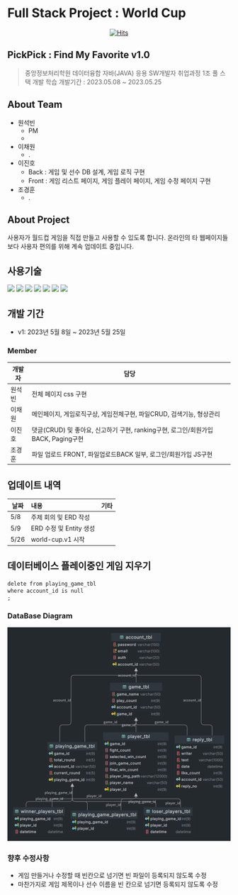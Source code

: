 # Full Stack Project : World Cup

<div align="center">

[![Hits](https://hits.seeyoufarm.com/api/count/incr/badge.svg?url=https%3A%2F%2Fgithub.com%2Fjava-4th-team-project-2023%2Fworld-cup&count_bg=%232DC3C4&title_bg=%2361AE37&icon=&icon_color=%23E7E7E7&title=hits&edge_flat=false)](https://github.com/java-4th-team-project-2023/world-cup)

</div>

## PickPick : Find My Favorite v1.0

> 중앙정보처리학원 데이터융합 자바(JAVA) 응용 SW개발자 취업과정 1조
> 풀 스택 개발 학습
> 개발기간 : 2023.05.08 ~ 2023.05.25

## About Team

- 원석빈
  - PM
  - 
- 이채원
  - .
- 이진호
  - Back : 게임 및 선수 DB 설계, 게임 로직 구현
  - Front : 게임 리스트 페이지, 게임 플레이 페이지, 게임 수정 페이지 구현
- 조경훈
  - .

## About Project



사용자가 월드컵 게임을 직접 만들고 사용할 수 있도록 합니다. 온라인의 타 웹페이지들 보다 사용자 편의를 위해 계속 업데이트 중입니다.


## 사용기술 

<div>

<img src="https://img.shields.io/badge/java-007396?style=for-the-badge&logo=java&logoColor=white"> 
<img src="https://img.shields.io/badge/html5-E34F26?style=for-the-badge&logo=html5&logoColor=white"> 
<img src="https://img.shields.io/badge/css-1572B6?style=for-the-badge&logo=css3&logoColor=white"> 
<img src="https://img.shields.io/badge/javascript-F7DF1E?style=for-the-badge&logo=javascript&logoColor=black"> 
<img src="https://img.shields.io/badge/mariaDB-003545?style=for-the-badge&logo=mariaDB&logoColor=white"> 
<img src="https://img.shields.io/badge/gradle-02303A?style=for-the-badge&logo=gradle&logoColor=white"> 
<img src="https://img.shields.io/badge/github-181717?style=for-the-badge&logo=github&logoColor=white">

</div>

## 개발 기간

* v1: 2023년 5월 8일 ~ 2023년 5월 25일 

### Member

| 개발자 | 담당          |
|-----|-------------|
| 원석빈 | 전체 페이지 css 구현  |
| 이채원 | 메인페이지, 게임로직구상, 게임전체구현, 파일CRUD, 검색기능, 형상관리    | 
| 이진호 | 댓글(CRUD) 및 좋아요, 신고하기 구현, ranking구현, 로그인/회원가입 BACK, Paging구현 |
| 조경훈 | 파일 업로드 FRONT, 파일업로드BACK 일부, 로그인/회원가입 JS구현     |



## 업데이트 내역

| 날짜  | 내용                 | 기타 |
|-----|:-------------------|:---|
| 5/8 | 주제 회의 및 ERD 작성     |    |
| 5/9 | ERD 수정 및 Entity 생성 |   |
| 5/26 | world-cup.v1 시작  |   |

## 데이터베이스 플레이중인 게임 지우기

```
delete from playing_game_tbl
where account_id is null
;
```


### DataBase Diagram
<img src="./diagram/new ERD.png">

### 향후 수정사항
- 게임 만들거나 수정할 때 빈칸으로 넘기면 빈 파일이 등록되지 않도록 수정
- 마찬가지로 게임 제목이나 선수 이름을 빈 칸으로 넘기면 등록되지 않도록 수정